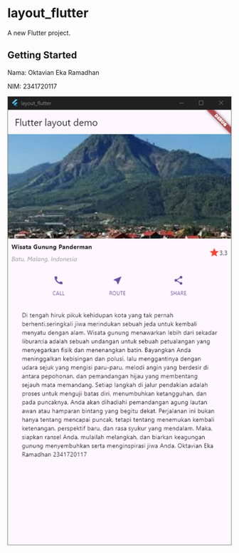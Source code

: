 # layout_flutter

A new Flutter project.

## Getting Started

Nama: Oktavian Eka Ramadhan

NIM: 2341720117

![laporan](images\laporan.png)